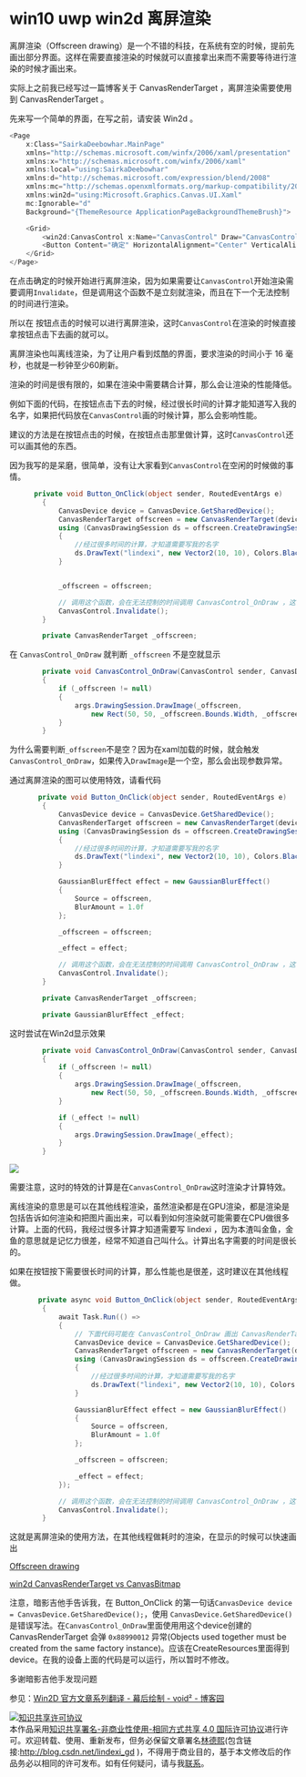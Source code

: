 # win10 uwp win2d 离屏渲染

离屏渲染（Offscreen drawing）是一个不错的科技，在系统有空的时候，提前先画出部分界面。这样在需要直接渲染的时候就可以直接拿出来而不需要等待进行渲染的时候才画出来。

<!--more-->
<!-- CreateTime:2020/3/5 9:26:17 -->

<!-- csdn -->
<!-- 标签：uwp,win2d,渲染 -->

实际上之前我已经写过一篇博客关于 CanvasRenderTarget ，离屏渲染需要使用到 CanvasRenderTarget 。

先来写一个简单的界面，在写之前，请安装 Win2d 。


```csharp
<Page
    x:Class="SairkaDeebowhar.MainPage"
    xmlns="http://schemas.microsoft.com/winfx/2006/xaml/presentation"
    xmlns:x="http://schemas.microsoft.com/winfx/2006/xaml"
    xmlns:local="using:SairkaDeebowhar"
    xmlns:d="http://schemas.microsoft.com/expression/blend/2008"
    xmlns:mc="http://schemas.openxmlformats.org/markup-compatibility/2006"
    xmlns:win2d="using:Microsoft.Graphics.Canvas.UI.Xaml"
    mc:Ignorable="d"
    Background="{ThemeResource ApplicationPageBackgroundThemeBrush}">

    <Grid>
        <win2d:CanvasControl x:Name="CanvasControl" Draw="CanvasControl_OnDraw"></win2d:CanvasControl>
        <Button Content="确定" HorizontalAlignment="Center" VerticalAlignment="Center" Click="Button_OnClick"></Button>
    </Grid>
</Page>

```

在点击确定的时候开始进行离屏渲染，因为如果需要让`CanvasControl`开始渲染需要调用`Invalidate`，但是调用这个函数不是立刻就渲染，而且在下一个无法控制的时间进行渲染。

所以在 按钮点击的时候可以进行离屏渲染，这时`CanvasControl`在渲染的时候直接拿按钮点击下去画的就可以。

离屏渲染也叫离线渲染，为了让用户看到炫酷的界面，要求渲染的时间小于 16 毫秒，也就是一秒钟至少60刷新。

渲染的时间是很有限的，如果在渲染中需要耦合计算，那么会让渲染的性能降低。

例如下面的代码，在按钮点击下去的时候，经过很长时间的计算才能知道写入我的名字，如果把代码放在`CanvasControl`画的时候计算，那么会影响性能。

建议的方法是在按钮点击的时候，在按钮点击那里做计算，这时`CanvasControl`还可以画其他的东西。

因为我写的是呆磨，很简单，没有让大家看到`CanvasControl`在空闲的时候做的事情。

```csharp
      private void Button_OnClick(object sender, RoutedEventArgs e)
        {
            CanvasDevice device = CanvasDevice.GetSharedDevice();
            CanvasRenderTarget offscreen = new CanvasRenderTarget(device, width: 100, height: 100, dpi: 96);
            using (CanvasDrawingSession ds = offscreen.CreateDrawingSession())
            {
                //经过很多时间的计算，才知道需要写我的名字
                ds.DrawText("lindexi", new Vector2(10, 10), Colors.Black);
            }


            _offscreen = offscreen;

            // 调用这个函数，会在无法控制的时间调用 CanvasControl_OnDraw ，这时可以发出已经画出来的
            CanvasControl.Invalidate();
        }

        private CanvasRenderTarget _offscreen;
```

在 `CanvasControl_OnDraw` 就判断 `_offscreen` 不是空就显示

```csharp
        private void CanvasControl_OnDraw(CanvasControl sender, CanvasDrawEventArgs args)
        {
            if (_offscreen != null)
            {
                args.DrawingSession.DrawImage(_offscreen,
                    new Rect(50, 50, _offscreen.Bounds.Width, _offscreen.Bounds.Height));
            }
        }
```

为什么需要判断`_offscreen`不是空？因为在xaml加载的时候，就会触发`CanvasControl_OnDraw`，如果传入`DrawImage`是一个空，那么会出现参数异常。

通过离屏渲染的图可以使用特效，请看代码

```csharp
       private void Button_OnClick(object sender, RoutedEventArgs e)
        {
            CanvasDevice device = CanvasDevice.GetSharedDevice();
            CanvasRenderTarget offscreen = new CanvasRenderTarget(device, width: 100, height: 100, dpi: 96);
            using (CanvasDrawingSession ds = offscreen.CreateDrawingSession())
            {
                //经过很多时间的计算，才知道需要写我的名字
                ds.DrawText("lindexi", new Vector2(10, 10), Colors.Black);
            }

            GaussianBlurEffect effect = new GaussianBlurEffect()
            {
                Source = offscreen,
                BlurAmount = 1.0f
            };

            _offscreen = offscreen;

            _effect = effect;

            // 调用这个函数，会在无法控制的时间调用 CanvasControl_OnDraw ，这时可以发出已经画出来的
            CanvasControl.Invalidate();
        }

        private CanvasRenderTarget _offscreen;

        private GaussianBlurEffect _effect;
```

这时尝试在Win2d显示效果

```csharp
        private void CanvasControl_OnDraw(CanvasControl sender, CanvasDrawEventArgs args)
        {
            if (_offscreen != null)
            {
                args.DrawingSession.DrawImage(_offscreen,
                    new Rect(50, 50, _offscreen.Bounds.Width, _offscreen.Bounds.Height));
            }

            if (_effect != null)
            {
                args.DrawingSession.DrawImage(_effect);
            }
        }
```

<!-- ![](image/win10 uwp win2d 离屏渲染/win10 uwp win2d 离屏渲染0.png) -->

![](http://image.acmx.xyz/lindexi%2F20185291124429004.jpg)

需要注意，这时的特效的计算是在`CanvasControl_OnDraw`这时渲染才计算特效。

离线渲染的意思是可以在其他线程渲染，虽然渲染都是在GPU渲染，都是渲染是包括告诉如何渲染和把图片画出来，可以看到如何渲染就可能需要在CPU做很多计算。上面的代码，我经过很多计算才知道需要写 lindexi ，因为本渣叫金鱼，金鱼的意思就是记忆力很差，经常不知道自己叫什么。计算出名字需要的时间是很长的。

如果在按钮按下需要很长时间的计算，那么性能也是很差，这时建议在其他线程做。

```csharp
       private async void Button_OnClick(object sender, RoutedEventArgs e)
        {
            await Task.Run(() =>
            {
                // 下面代码可能在 CanvasControl_OnDraw 画出 CanvasRenderTarget 会出现 0x88990012 异常，解决方法请看文章最后
                CanvasDevice device = CanvasDevice.GetSharedDevice();
                CanvasRenderTarget offscreen = new CanvasRenderTarget(device, width: 100, height: 100, dpi: 96);
                using (CanvasDrawingSession ds = offscreen.CreateDrawingSession())
                {
                    //经过很多时间的计算，才知道需要写我的名字
                    ds.DrawText("lindexi", new Vector2(10, 10), Colors.Black);
                }

                GaussianBlurEffect effect = new GaussianBlurEffect()
                {
                    Source = offscreen,
                    BlurAmount = 1.0f
                };

                _offscreen = offscreen;

                _effect = effect;
            });

            // 调用这个函数，会在无法控制的时间调用 CanvasControl_OnDraw ，这时可以发出已经画出来的
            CanvasControl.Invalidate();
        }
``` 

这就是离屏渲染的使用方法，在其他线程做耗时的渲染，在显示的时候可以快速画出

[Offscreen drawing](http://microsoft.github.io/Win2D/html/Offscreen.htm )

[win2d CanvasRenderTarget vs CanvasBitmap](https://lindexi.gitee.io/post/win2d-CanvasRenderTarget-vs-CanvasBitmap.html )

注意，暗影吉他手告诉我，在 Button_OnClick 的第一句话`CanvasDevice device = CanvasDevice.GetSharedDevice();`，使用 `CanvasDevice.GetSharedDevice()` 是错误写法。在`CanvasControl_OnDraw`里面使用用这个device创建的 CanvasRenderTarget 会弹 `0x88990012` 异常(Objects used together must be created from the same factory instance)。应该在CreateResources里面得到device。在我的设备上面的代码是可以运行，所以暂时不修改。

多谢暗影吉他手发现问题

参见：[Win2D 官方文章系列翻译 - 幕后绘制 - void² - 博客园](https://www.cnblogs.com/validvoid/p/win2d-offscreen-drawing.html )

<a rel="license" href="http://creativecommons.org/licenses/by-nc-sa/4.0/"><img alt="知识共享许可协议" style="border-width:0" src="https://licensebuttons.net/l/by-nc-sa/4.0/88x31.png" /></a><br />本作品采用<a rel="license" href="http://creativecommons.org/licenses/by-nc-sa/4.0/">知识共享署名-非商业性使用-相同方式共享 4.0 国际许可协议</a>进行许可。欢迎转载、使用、重新发布，但务必保留文章署名[林德熙](http://blog.csdn.net/lindexi_gd)(包含链接:http://blog.csdn.net/lindexi_gd )，不得用于商业目的，基于本文修改后的作品务必以相同的许可发布。如有任何疑问，请与我[联系](mailto:lindexi_gd@163.com)。
